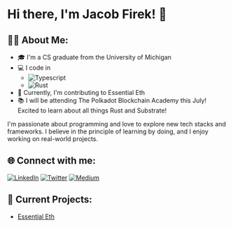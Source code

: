 # Hi there, I'm Jacob Firek! 👋

## 👨‍🎓 About Me:

- 🎓 I'm a CS graduate from the University of Michigan
- 💻 I code in 
  - ![Typescript](https://img.shields.io/badge/-TypeScript-007ACC?style=flat-square&logo=typescript&logoColor=white)
  - ![Rust](https://img.shields.io/badge/-Rust-black?style=flat-square&logo=rust)
- 🚀 Currently, I'm contributing to Essential Eth
- 📚 I will be attending The Polkadot Blockchain Academy this July! Excited to learn about all things Rust and Substrate!



I'm passionate about programming and love to explore new tech stacks and frameworks. I believe in the principle of learning by doing, and I enjoy working on real-world projects.

## 🌐 Connect with me:

<a href="https://www.linkedin.com/in/jacob-firek-4423741b8/"><img alt="LinkedIn" src="https://img.shields.io/badge/LinkedIn-Jacob%20Firek-blue?style=flat-square&logo=linkedin"></a>
<a href="https://twitter.com/jacob_firek"><img alt="Twitter" src="https://img.shields.io/badge/Twitter-jacob_firek-blue?style=flat-square&logo=twitter"></a>
<a href="https://medium.com/@firekjt"><img alt="Medium" src="https://img.shields.io/badge/Medium-%40firekjt-lightgrey?style=flat-square&logo=medium"></a>

## 🚀 Current Projects:

- [Essential Eth](https://github.com/essential-eth) 


